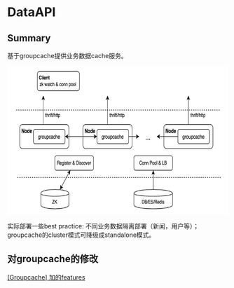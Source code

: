 # DataAPI

## Summary

基于groupcache提供业务数据cache服务。

<img src="https://github.com/cyber4ron/notes/blob/master/images/data_api_archt.jpg" width="691" height="338">

实际部署一些best practice: 不同业务数据隔离部署（新闻，用户等）；groupcache的cluster模式可降级成standalone模式。

## 对groupcache的修改
<a href="https://docs.google.com/document/d/11fE2Tw8QJ2dbMFBa4sOPPfoNvunhZ40eXgSY77g73lk">[Groupcache] 加的features</a>







